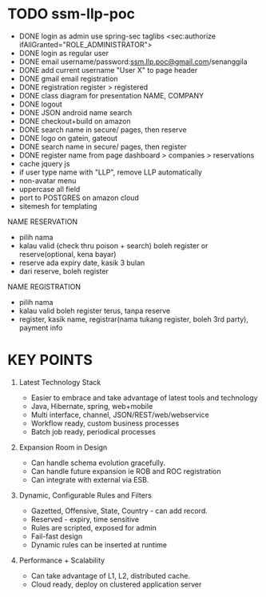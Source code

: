 TODO ssm-llp-poc
===========
- DONE login as admin use spring-sec taglibs  <sec:authorize ifAllGranted="ROLE_ADMINISTRATOR">
- DONE login as regular user
- DONE email username/password:ssm.llp.poc@gmail.com/senanggila
- DONE add current username "User X" to page header
- DONE gmail email registration
- DONE registration     register > registered
- DONE class diagram for presentation NAME, COMPANY
- DONE logout
- DONE JSON android name search
- DONE checkout+build on amazon
- DONE search name in secure/ pages, then reserve
- DONE logo on gatein, gateout
- DONE search name in secure/ pages, then register
- DONE register name from page dashboard > companies > reservations
- cache jquery js
- if user type name with "LLP", remove LLP automatically
- non-avatar menu
- uppercase all field
- port to POSTGRES on amazon cloud
- sitemesh for templating

NAME RESERVATION
 - pilih nama
 - kalau valid (check thru poison + search) boleh register or reserve(optional, kena bayar)
 - reserve ada expiry date, kasik 3 bulan
 - dari reserve, boleh register

NAME REGISTRATION
 - pilih nama
 - kalau valid boleh register terus, tanpa reserve
 - register, kasik name, registrar(nama tukang register, boleh 3rd party), payment info


KEY POINTS
============
1. Latest Technology Stack
   - Easier to embrace and take advantage of latest tools and technology
   - Java, Hibernate, spring, web+mobile
   - Multi interface, channel, JSON/REST/web/webservice
   - Workflow ready, custom business processes
   - Batch job ready, periodical processes

2. Expansion Room in Design
   - Can handle schema evolution gracefully.
   - Can handle future expansion ie ROB and ROC registration
   - Can integrate with external via ESB.

3. Dynamic, Configurable Rules and Filters
   - Gazetted, Offensive, State, Country - can add record.
   - Reserved - expiry, time sensitive
   - Rules are scripted, exposed for admin
   - Fail-fast design
   - Dynamic rules can be inserted at runtime

4. Performance + Scalability
   - Can take advantage of L1, L2, distributed cache.
   - Cloud ready, deploy on clustered application server

